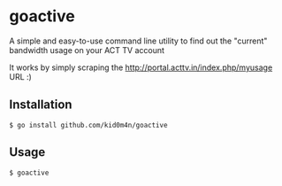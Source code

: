 # goactive

A simple and easy-to-use command line utility to find out the "current" bandwidth usage on your ACT TV account

It works by simply scraping the http://portal.acttv.in/index.php/myusage URL :)

## Installation

    $ go install github.com/kid0m4n/goactive

## Usage

    $ goactive
